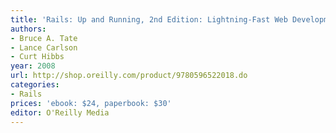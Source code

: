 ```yaml
---
title: 'Rails: Up and Running, 2nd Edition: Lightning-Fast Web Development'
authors:
- Bruce A. Tate
- Lance Carlson
- Curt Hibbs
year: 2008
url: http://shop.oreilly.com/product/9780596522018.do
categories:
- Rails
prices: 'ebook: $24, paperbook: $30'
editor: O'Reilly Media
---
```

